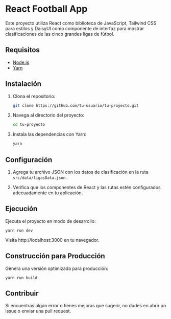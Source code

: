 # React Football App

Este proyecto utiliza React como biblioteca de JavaScript, Tailwind CSS para estilos y DaisyUI como componente de interfaz para mostrar clasificaciones de las cinco grandes ligas de fútbol.

## Requisitos

- [Node.js](https://nodejs.org/)
- [Yarn](https://yarnpkg.com/)

## Instalación

1. Clona el repositorio:

   ```bash
   git clone https://github.com/tu-usuario/tu-proyecto.git

2. Navega al directorio del proyecto:

    ```bash
    cd tu-proyecto

3. Instala las dependencias con Yarn:

    ```bash
    yarn

## Configuración

1. Agrega tu archivo JSON con los datos de clasificación en la ruta `src/data/ligasData.json`.

2. Verifica que los componentes de React y las rutas estén configurados adecuadamente en tu aplicación.

## Ejecución

Ejecuta el proyecto en modo de desarrollo:

    
    yarn run dev

Visita http://localhost:3000 en tu navegador.

## Construcción para Producción

Genera una versión optimizada para producción:

    
    yarn run build

## Contribuir

Si encuentras algún error o tienes mejoras que sugerir, no dudes en abrir un issue o enviar una pull request.

